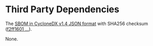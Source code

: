 # Third Party Dependencies

<!--[[[fill sbom_sha256()]]]-->
The [SBOM in CycloneDX v1.4 JSON format](https://git.sr.ht/~sthagen/partitionsets/blob/default/sbom.json) with SHA256 checksum ([f2ff1601 ...](https://git.sr.ht/~sthagen/partitionsets/blob/default/sbom.json.sha256 "sha256:f2ff16013783aa2311b61c1cef3cccf964ca74cd7e5b07586decb5473bf5409f")).
<!--[[[end]]] (checksum: 4a6936dd8ebeca041d3db1190e1d7a93)-->

None.

